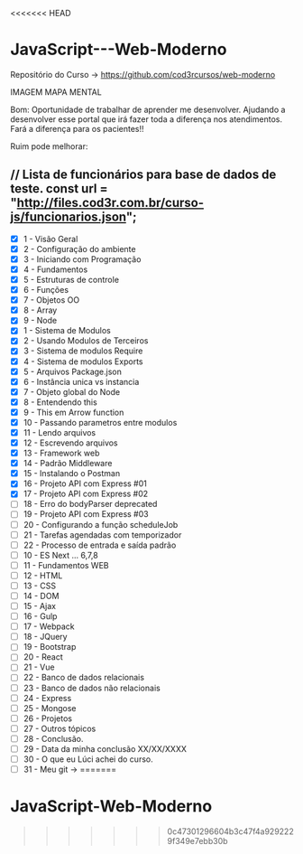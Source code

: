 <<<<<<< HEAD
# JavaScript---Web-Moderno

Repositório do Curso → https://github.com/cod3rcursos/web-moderno

IMAGEM MAPA MENTAL 

Bom: Oportunidade de trabalhar de aprender me desenvolver. Ajudando a desenvolver 
esse portal que irá fazer toda a diferença nos atendimentos. Fará a diferença 
para os pacientes!!  

Ruim pode melhorar: 

// Lista de funcionários para base de dados de teste.
const url = "http://files.cod3r.com.br/curso-js/funcionarios.json";
---

- [x]  1 - Visão Geral
- [x]  2 - Configuração do ambiente
- [X]  3 - Iniciando com Programação
- [X]  4 - Fundamentos
- [X]  5 - Estruturas de controle
- [X]  6 - Funções
- [X]  7 - Objetos OO
- [X]  8 - Array
- [X]  9 - Node
  - [X]  1 - Sistema de Modulos
  - [X]  2 - Usando Modulos de Terceiros
  - [X]  3 - Sistema de modulos Require
  - [X]  4 - Sistema de modulos Exports
  - [X]  5 - Arquivos Package.json
  - [X]  6 - Instância unica vs instancia 
  - [X]  7 - Objeto global do Node
  - [X]  8 - Entendendo this
  - [X]  9 - This em Arrow function
  - [X]  10 - Passando parametros entre modulos
  - [X]  11 - Lendo arquivos
  - [X]  12 - Escrevendo arquivos
  - [X]  13 - Framework web
  - [X]  14 - Padrão Middleware
  - [X]  15 - Instalando o Postman
  - [X]  16 - Projeto API com Express #01
  - [X]  17 - Projeto API com Express #02
  - [ ]  18 - Erro do bodyParser deprecated
  - [ ]  19 - Projeto API com Express #03
  - [ ]  20 - Configurando a função scheduleJob
  - [ ]  21 - Tarefas agendadas com temporizador
  - [ ]  22 - Processo de entrada e saída padrão 
- [ ]  10 - ES Next ... 6,7,8
- [ ]  11 - Fundamentos WEB
- [ ]  12 - HTML
- [ ]  13 - CSS
- [ ]  14 - DOM
- [ ]  15 - Ajax
- [ ]  16 - Gulp
- [ ]  17 - Webpack
- [ ]  18 - JQuery
- [ ]  19 - Bootstrap
- [ ]  20 - React
- [ ]  21 - Vue
- [ ]  22 - Banco de dados relacionais
- [ ]  23 - Banco de dados não relacionais
- [ ]  24 - Express
- [ ]  25 - Mongose
- [ ]  26 - Projetos
- [ ]  27 - Outros tópicos
- [ ]  28 - Conclusão.
- [ ]  29 - Data da minha conclusão XX/XX/XXXX
- [ ]  30 - O que eu Lúci achei do curso.
- [ ]  31 - Meu git →
=======
# JavaScript-Web-Moderno
>>>>>>> 0c47301296604b3c47f4a9292229f349e7ebb30b
